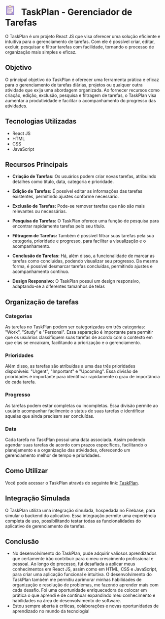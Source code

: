 <h1>
  <img src="task/public/favicon.ico" alt="Ícone do Projeto" width="32" height="32">
  &nbsp;
  TaskPlan - Gerenciador de Tarefas
</h1>

O TaskPlan é um projeto React JS que visa oferecer uma solução eficiente e intuitiva para o gerenciamento de tarefas. Com ele é possível criar, editar, excluir, pesquisar e filtrar tarefas com facilidade, tornando o processo de organização mais simples e eficaz.

## Objetivo

O principal objetivo do TaskPlan é oferecer uma ferramenta prática e eficaz para o gerenciamento de tarefas diárias, projetos ou qualquer outra atividade que exija uma abordagem organizada. Ao fornecer recursos como criação, edição, exclusão, pesquisa e filtragem de tarefas, o TaskPlan visa aumentar a produtividade e facilitar o acompanhamento do progresso das atividades.

## Tecnologias Utilizadas

- React JS
- HTML
- CSS
- JavaScript

## Recursos Principais

- **Criação de Tarefas:** Os usuários podem criar novas tarefas, atribuindo detalhes como título, data, categoria e prioridade.
  
- **Edição de Tarefas:** É possível editar as informações das tarefas existentes, permitindo ajustes conforme necessário.
  
- **Exclusão de Tarefas:** Pode-se remover tarefas que não são mais relevantes ou necessárias.
  
- **Pesquisa de Tarefas:** O TaskPlan oferece uma função de pesquisa para encontrar rapidamente tarefas pelo seu título.
  
- **Filtragem de Tarefas:** Também é possível filtrar suas tarefas pela sua categoria, prioridade e progresso, para facilitar a visualização e o acompanhamento.

- **Conclusão de Tarefas:** Há, além disso, a funcionalidade de marcar as tarefas como concluídas, podendo visualizar seu progresso. Da mesma forma, é possível desmarcar tarefas concluídas, permitindo ajustes e acompanhamento contínuo.
  
- **Design Responsivo:** O TaskPlan possui um design responsivo, adaptando-se a diferentes tamanhos de telas

## Organização de tarefas

### Categorias
As tarefas no TaskPlan podem ser categorizadas em três categorias: "Work", "Study" e "Personal". Essa separação é importante para permitir que os usuários classifiquem suas tarefas de acordo com o contexto em que elas se encaixam, facilitando a priorização e o gerenciamento.

### Prioridades
Além disso, as tarefas são atribuídas a uma das três prioridades disponíveis: "Urgent", "Important" e "Upcoming". Essa divisão de prioridades é importante para identificar rapidamente o grau de importância de cada tarefa.

### Progresso

As tarefas podem estar completas ou incompletas. Essa divisão permite ao usuário acompanhar facilmente o status de suas tarefas e identificar aquelas que ainda precisam ser concluídas.

### Data

Cada tarefa no TaskPlan possui uma data associada. Assim podendo agendar suas tarefas de acordo com prazos específicos, facilitando o planejamento e a organização das atividades, oferecendo um gerenciamento melhor de tempo e prioridades.

## Como Utilizar

Você pode acessar o TaskPlan através do seguinte link: [TaskPlan](https://gabibento.github.io/TaskPlan).

## Integração Simulada

O TaskPlan utiliza uma integração simulada, hospedada no Firebase, para simular o backend do aplicativo. Essa integração permite uma experiência completa de uso, possibilitando testar todas as funcionalidades do aplicativo de gerenciamento de tarefas.

## Conclusão

- No desenvolvimento do TaskPlan, pude adquirir valiosos aprendizados que certamente irão contribuir para o meu crescimento profissional e pessoal. Ao longo do processo, fui desafiada a aplicar meus conhecimentos em React JS, assim como em HTML, CSS e JavaScript, para criar uma aplicação funcional e intuitiva. O desenvolvimento do TaskPlan também me permitiu aprimorar minhas habilidades de organização e resolução de problemas, me fazendo aprender mais com cada desafio. Foi uma oportunidade enriquecedora de colocar em prática o que aprendi e de continuar expandindo meu conhecimento e habilidades na área de desenvolvimento de software.
- Estou sempre aberta à críticas, colaborações e novas oportunidades de aprendizado no mundo da tecnologia!
